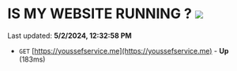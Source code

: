 # IS MY WEBSITE RUNNING ? [![](https://img.shields.io/static/v1?label=Sponsor&message=%E2%9D%A4&logo=GitHub&color=%23fe8e86)](https://github.com/sponsors/<username>)

Last updated: **5/2/2024, 12:32:58 PM**

- `GET` [https://youssefservice.me](https://youssefservice.me) - **Up** (183ms)
